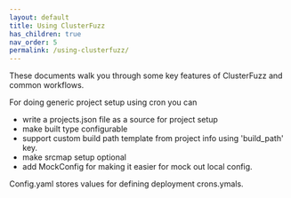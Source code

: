 ```yaml
---
layout: default
title: Using ClusterFuzz
has_children: true
nav_order: 5
permalink: /using-clusterfuzz/
---
```


These documents walk you through some key features of ClusterFuzz and common
workflows.

For doing generic project setup using cron you can

- write a projects.json file as a source for project setup
- make built type configurable
- support custom build path template from project info using 'build_path' key.
- make srcmap setup optional
- add MockConfig for making it easier for mock out local config.

Config.yaml stores values for defining deployment crons.ymals.

